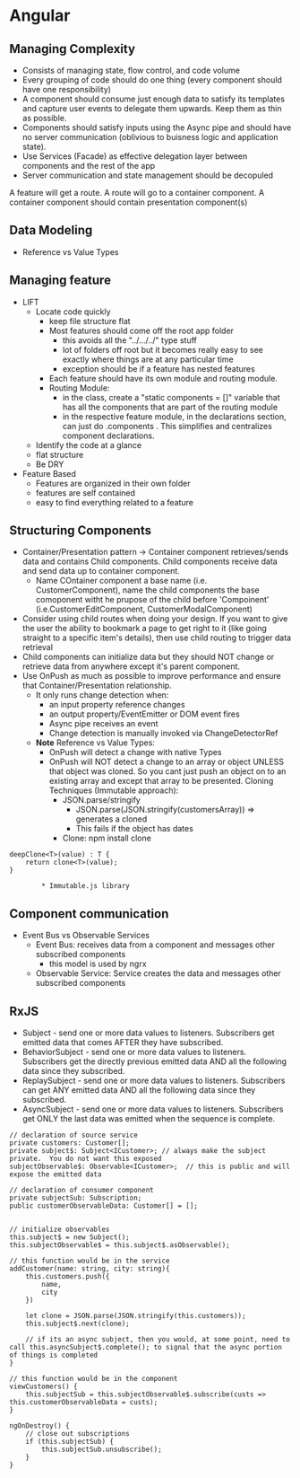 # Angular

## Managing Complexity
* Consists of managing state, flow control, and code volume
* Every grouping of code should do one thing (every component should have one responsibility)
* A component should consume just enough data to satisfy its templates and capture user events to delegate them upwards.  Keep them as thin as possible.
* Components should satisfy inputs using the Async pipe and should have no server communication (oblivious to buisness logic and application state).
* Use Services (Facade) as effective delegation layer between components and the rest of the app
* Server communication and state management should be decopuled

A feature will get a route.  A route will go to a container component.  A container component should contain presentation component(s)


## Data Modeling
* Reference vs Value Types

## Managing feature
* LIFT
    * Locate code quickly
        * keep file structure flat
        * Most features should come off the root app folder 
            * this avoids all the "../.../../" type stuff
            * lot of folders off root but it becomes really easy to see exactly where things are at any particular time
            * exception should be if a feature has nested features
        * Each feature should have its own module and routing module.
        * Routing Module: 
            - in the class, create a "static components = []" variable that has all the components that are part of the routing module
            - in the respective feature module, in the declarations section, can just do <rougting module name>.components .  This simplifies and centralizes component declarations.
    * Identify the code at a glance
    * flat structure
    * Be DRY
* Feature Based 
    * Features are organized in their own folder
    * features are self contained
    * easy to find everything related to a feature

## Structuring Components
* Container/Presentation pattern -> Container component retrieves/sends data and contains Child components.  Child components receive data and send data up to container component.
    * Name COntainer component a base name (i.e. CustomerComponent), name the child components the base comoponent witht he prupose of the child before 'Compoinent' (i.e.CustomerEditComponent, CustomerModalComponent)
* Consider using child routes when doing your design.  If you want to give the user the ability to bookmark a page to get right to it (like going straight to a specific item's details), then use child routing to trigger data retrieval
* Child components can initialize data but they should NOT change or retrieve data from anywhere except it's parent component.
* Use OnPush as much as possible to improve performance and ensure that Container/Presentation relationship.  
    * It only runs change detection when: 
        * an input property reference changes
        * an output property/EventEmitter or DOM event fires
        * Async pipe receives an event
        * Change detection is manually invoked via ChangeDetectorRef
    * **Note** Reference vs Value Types: 
        * OnPush will detect a change with native Types
        * OnPush will NOT detect a change to an array or object UNLESS that object was cloned.  So you cant just push an object on to an existing array and except that array to be presented.  Cloning Techniques (Immutable approach): 
            * JSON.parse/stringify
                * JSON.parse(JSON.stringify(customersArray)) => generates a cloned
                * This fails if the object has dates
            *  Clone: npm install clone
```
deepClone<T>(value) : T {
    return clone<T>(value);
}
```
            * Immutable.js library

## Component communication
* Event Bus vs Observable Services
    * Event Bus: receives data from a component and messages other subscribed components
        * this model is used by ngrx
    * Observable Service: Service creates the data and messages other subscribed components

## RxJS
* Subject - send one or more data values to listeners.  Subscribers get emitted data that comes AFTER they have subscribed.
* BehaviorSubject - send one or more data values to listeners.  Subscribers get the directly previous emitted data AND all the following data since they subscribed.
* ReplaySubject - send one or more data values to listeners.  Subscribers can get ANY emitted data AND all the following data since they subscribed.
* AsyncSubject - send one or more data values to listeners.  Subscribers get ONLY the last data was emitted when the sequence is complete.
```
// declaration of source service
private customers: Customer[];
private subject$: Subject<ICustomer>; // always make the subject private.  You do not want this exposed
subjectObservable$: Observable<ICustomer>;  // this is public and will expose the emitted data

// declaration of consumer component
private subjectSub: Subscription;
public customerObservableData: Customer[] = [];
 

// initialize observables
this.subject$ = new Subject();
this.subjectObservable$ = this.subject$.asObservable();

// this function would be in the service
addCustomer(name: string, city: string){
    this.customers.push({
        name, 
        city
    })

    let clone = JSON.parse(JSON.stringify(this.customers));
    this.subject$.next(clone);

    // if its an async subject, then you would, at some point, need to call this.asyncSubject$.complete(); to signal that the async portion of things is completed    
}

// this function would be in the component
viewCustomers() {
    this.subjectSub = this.subjectObservable$.subscribe(custs => this.customerObservableData = custs);
}

ngOnDestroy() {
    // close out subscriptions
    if (this.subjectSub) {
        this.subjectSub.unsubscribe();
    }
}
```

